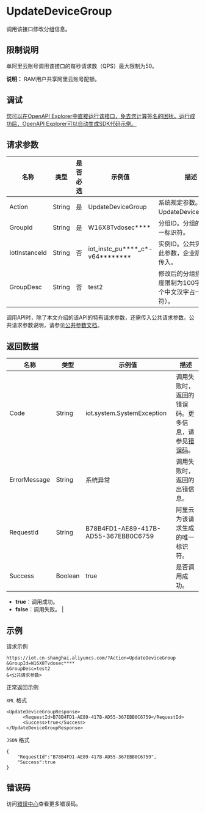 # UpdateDeviceGroup

调用该接口修改分组信息。

## 限制说明

单阿里云账号调用该接口的每秒请求数（QPS）最大限制为50。

**说明：** RAM用户共享阿里云账号配额。

## 调试

[您可以在OpenAPI Explorer中直接运行该接口，免去您计算签名的困扰。运行成功后，OpenAPI Explorer可以自动生成SDK代码示例。](https://api.aliyun.com/#product=Iot&api=UpdateDeviceGroup&type=RPC&version=2018-01-20)

## 请求参数

|名称|类型|是否必选|示例值|描述|
|--|--|----|---|--|
|Action|String|是|UpdateDeviceGroup|系统规定参数。取值：UpdateDeviceGroup。 |
|GroupId|String|是|W16X8Tvdosec\*\*\*\*|分组ID。分组的全局唯一标识符。 |
|IotInstanceId|String|否|iot\_instc\_pu\*\*\*\*\_c\*-v64\*\*\*\*\*\*\*\*|实例ID。公共实例不传此参数，企业版实例需传入。 |
|GroupDesc|String|否|test2|修改后的分组描述。长度限制为100字符（一个中文汉字占一个字符）。 |

调用API时，除了本文介绍的该API的特有请求参数，还需传入公共请求参数。公共请求参数说明，请参见[公共参数文档](~~30561~~)。

## 返回数据

|名称|类型|示例值|描述|
|--|--|---|--|
|Code|String|iot.system.SystemException|调用失败时，返回的错误码。更多信息，请参见[错误码](~~87387~~)。 |
|ErrorMessage|String|系统异常|调用失败时，返回的出错信息。 |
|RequestId|String|B78B4FD1-AE89-417B-AD55-367EBB0C6759|阿里云为该请求生成的唯一标识符。 |
|Success|Boolean|true|是否调用成功。

 -   **true**：调用成功。
-   **false**：调用失败。 |

## 示例

请求示例

```
https://iot.cn-shanghai.aliyuncs.com/?Action=UpdateDeviceGroup
&GroupId=W16X8Tvdosec****
&GroupDesc=test2
&<公共请求参数>
```

正常返回示例

`XML` 格式

```
<UpdateDeviceGroupResponse>
      <RequestId>B78B4FD1-AE89-417B-AD55-367EBB0C6759</RequestId>
      <Success>true</Success>
</UpdateDeviceGroupResponse>
```

`JSON` 格式

```
{
    "RequestId":"B78B4FD1-AE89-417B-AD55-367EBB0C6759",
    "Success":true
}
```

## 错误码

访问[错误中心](https://error-center.alibabacloud.com/status/product/Iot)查看更多错误码。

